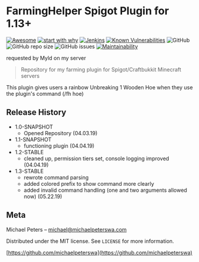 # FarmingHelper Spigot Plugin for 1.13+
[![Awesome](https://awesome.re/badge.svg)](https://michaelpeterswa.com) [![start with why](https://img.shields.io/badge/start%20with-why%3F-brightgreen.svg?style=flat)](http://www.ted.com/talks/simon_sinek_how_great_leaders_inspire_action)
[![Jenkins](https://img.shields.io/jenkins/build/https/ci.northw.st/job/FarmingHelper.svg?color=green)](https://ci.northw.st/job/FarmingHelper) [![Known Vulnerabilities](https://snyk.io/test/github/michaelpeterswa/FarmingHelper/badge.svg)](https://snyk.io/test/github/michaelpeterswa/FarmingHelper)  ![GitHub](https://img.shields.io/github/license/mashape/apistatus.svg) ![GitHub repo size](https://img.shields.io/github/repo-size/michaelpeterswa/FarmingHelper.svg) ![GitHub issues](https://img.shields.io/github/issues/michaelpeterswa/FarmingHelper.svg) [![Maintainability](https://api.codeclimate.com/v1/badges/9969969be79e3d8081dc/maintainability)](https://codeclimate.com/github/michaelpeterswa/FarmingHelper/maintainability)

requested by Myld on my server

> Repository for my farming plugin for Spigot/Craftbukkit Minecraft servers

This plugin gives users a rainbow Unbreaking 1 Wooden Hoe when they use the plugin's command (/fh hoe)

## Release History

* 1.0-SNAPSHOT
    * Opened Repository (04.03.19)
* 1.1-SNAPSHOT
    * functioning plugin (04.04.19)
* 1.2-STABLE
    * cleaned up, permission tiers set, console logging improved (04.04.19)
* 1.3-STABLE
    * rewrote command parsing
    * added colored prefix to show command more clearly 
    * added invalid command handling (one and two arguments allowed now) (05.22.19)

## Meta

Michael Peters – michael@michaelpeterswa.com

Distributed under the MIT license. See ``LICENSE`` for more information.

[https://github.com/michaelpeterswa](https://github.com/michaelpeterswa)
